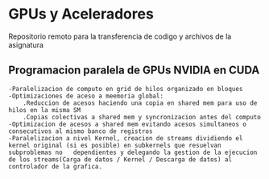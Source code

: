 # GPUs y Aceleradores
Repositorio remoto para la transferencia de codigo y archivos de la asignatura 

## Programacion paralela de GPUs NVIDIA en CUDA
    -Paralelizacion de computo en grid de hilos organizado en bloques
    -Optimizaciones de aceso a meemoria global:
        .Reduccion de acesos haciendo una copia en shared mem para uso de hilos en la misma SM
        .Copias colectivas a shared mem y syncronizacion antes del computo
    -Optimizacion de acesos a shared mem evitando acesos simultaneos o consecutivos al mismo banco de registros
    -Paralelizacion a nivel Kernel, creacion de streams dividiendo el kernel original (si es posible) en subkernels que resuelvan subproblemas no   dependientes y delegando la gestion de la ejecucion de los streams(Carga de datos / Kernel / Descarga de datos) al controlador de la grafica.